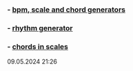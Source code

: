 ### - [bpm, scale and chord generators](https://y-bears.github.io/music-quokka/bpm-sc-ch.html)
### - [rhythm generator](https://y-bears.github.io/music-quokka/rhythm.html)
### - [chords in scales](https://y-bears.github.io/music-quokka/ch-in-scale.html)

09.05.2024 21:26
